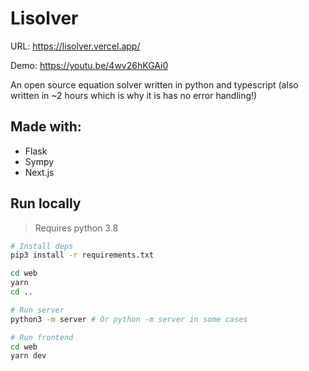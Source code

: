 # Lisolver

URL: https://lisolver.vercel.app/

Demo: https://youtu.be/4wv26hKGAi0

An open source equation solver written in python and typescript (also written in ~2 hours which is why it is has no error handling!)

## Made with:

- Flask
- Sympy
- Next.js

## Run locally

> Requires python 3.8

```bash
# Install deps
pip3 install -r requirements.txt

cd web
yarn
cd ..

# Run server
python3 -m server # Or python -m server in some cases

# Run frontend
cd web
yarn dev
```
